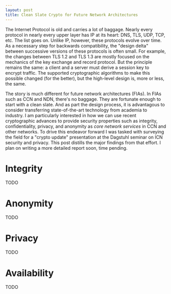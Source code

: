 ```yaml
---
layout: post
title: Clean Slate Crypto for Future Network Architectures
---
```


The Internet Protocol is old and carries a lot of baggage. Nearly every
protocol in nearly every upper layer has IP at its heart: DNS, TLS, UDP, TCP, etc. 
The list goes on. Unlike IP, however, these protocols evolve over time.
As a necessary step for backwards compatibility, the "design delta" between 
successive versions of these protocols is often small. For example, the 
changes between TLS 1.2 and TLS 1.3 are mostly focused on the mechanics
of the key exchange and record protocol. But the principle remains the same:
a client and a server must derive a session key to encrypt traffic. The 
supported cryptographic algorithms to make this possible changed (for the better),
but the high-level design is, more or less, the same. 

The story is much different for future network architectures (FIAs). In
FIAs such as CCN and NDN, there's no baggage. They are fortunate enough
to start with a clean slate. And as part the design process, it is advantagous
to consider transferring state-of-the-art technology from academia to
industry. I am particularly interested in how we can use recent cryptographic
advances to provide security properties such as integrity, confidentiality,
privacy, and anonymity as *core network services* in CCN and other networks.
To drive this endeavor forward I was tasked with surveying the field for
a "crypto update" presentation at the Dagstuhl seminar on ICN security
and privacy. This post distills the major findings from that effort. I
plan on writing a more detailed report soon, time pending. 

# Integrity

TODO

# Anonymity

TODO

# Privacy

TODO

# Availability

TODO

